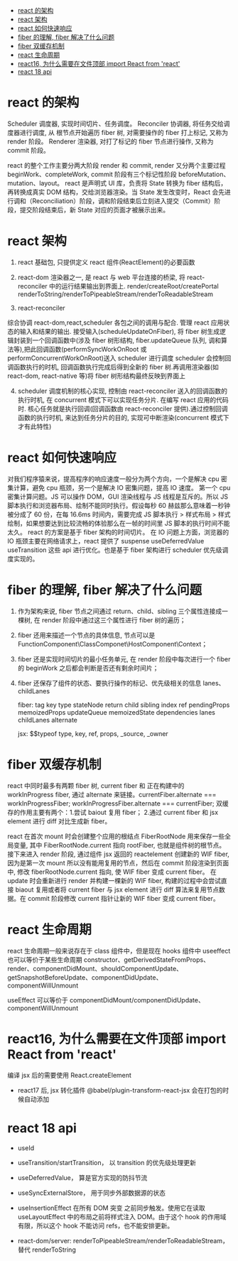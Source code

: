 - [react 的架构](#react-的架构)
- [react 架构](#react-架构)
- [react 如何快速响应](#react-如何快速响应)
- [fiber 的理解, fiber 解决了什么问题](#fiber-的理解-fiber-解决了什么问题)
- [fiber 双缓存机制](#fiber-双缓存机制)
- [react 生命周期](#react-生命周期)
- [react16, 为什么需要在文件顶部 import React from 'react'](#react16-为什么需要在文件顶部-import-react-from-react)
- [react 18 api](#react-18-api)

# react 的架构

Scheduler 调度器, 实现时间切片、任务调度。
Reconciler 协调器, 将任务交给调度器进行调度, 从 根节点开始遍历 fiber 树, 对需要操作的 fiber 打上标记, 又称为 render 阶段。
Renderer 渲染器, 对打了标记的 fiber 节点进行操作, 又称为 commit 阶段。

react 的整个工作主要分两大阶段 render 和 commit, render 又分两个主要过程 beginWork、completeWork, commit 阶段有三个标记性阶段 beforeMutation、mutation、layout。
react 是声明式 UI 库，负责将 State 转换为 fiber 结构后，再转换成真实 DOM 结构，交给浏览器渲染。当 State 发生改变时，React 会先进行调和（Reconciliation）阶段，调和阶段结束后立刻进入提交（Commit）阶段，提交阶段结束后，新 State 对应的页面才被展示出来。

# react 架构

1. react 基础包, 只提供定义 react 组件(ReactElement)的必要函数
2. react-dom 渲染器之一, 是 react 与 web 平台连接的桥梁, 将 react-reconciler 中的运行结果输出到界面上.
   render/createRoot/createPortal
   renderToString/renderToPipeableStream/renderToReadableStream

3. react-reconciler

综合协调 react-dom,react,scheduler 各包之间的调用与配合. 管理 react 应用状态的输入和结果的输出. 接受输入(scheduleUpdateOnFiber), 将 fiber 树生成逻辑封装到一个回调函数中(涉及 fiber 树形结构, fiber.updateQueue 队列, 调和算法等),把此回调函数(performSyncWorkOnRoot 或 performConcurrentWorkOnRoot)送入 scheduler 进行调度
scheduler 会控制回调函数执行的时机, 回调函数执行完成后得到全新的 fiber 树.再调用渲染器(如 react-dom, react-native 等)将 fiber 树形结构最终反映到界面上

4. scheduler 调度机制的核心实现, 控制由 react-reconciler 送入的回调函数的执行时机, 在 concurrent 模式下可以实现任务分片. 在编写 react 应用的代码时. 核心任务就是执行回调(回调函数由 react-reconciler 提供).通过控制回调函数的执行时机, 来达到任务分片的目的, 实现可中断渲染(concurrent 模式下才有此特性)

# react 如何快速响应

对我们程序猿来说，提高程序的响应速度一般分为两个方向，一个是解决 cpu 密集计算，避免 cpu 瓶颈，另一个是解决 IO 密集问题，提高 IO 速度。
第一个 cpu 密集计算问题。JS 可以操作 DOM，GUI 渲染线程与 JS 线程是互斥的。所以 JS 脚本执行和浏览器布局、绘制不能同时执行。假设每秒 60 赫兹那么意味着一秒钟被分成了 60 份，在每 16.6ms 时间内，需要完成 JS 脚本执行 > 样式布局 > 样式绘制，如果想要达到比较流畅的体验那么在一帧的时间里 JS 脚本的执行时间不能太久。 react 的方案是基于 fiber 架构的时间切片。
在 IO 问题上方面，浏览器的 IO 瓶颈主要在网络请求上，react 提供了 suspense useDeferredValue useTransition 这些 api 进行优化。也是基于 fiber 架构进行 scheduler 优先级调度实现的。

# fiber 的理解, fiber 解决了什么问题

1. 作为架构来说, fiber 节点之间通过 return、child、sibling 三个属性连接成一棵树, 在 render 阶段中通过这三个属性进行 fiber 树的遍历；
2. fiber 还用来描述一个节点的具体信息, 节点可以是 FunctionComponent\ClassComponet\HostComponent\Context；
3. fiber 还是实现时间切片的最小任务单元, 在 render 阶段中每次进行一个 fiber 的 beginWork 之后都会判断是否还有剩余时间片；
4. fiber 还保存了组件的状态、要执行操作的标记、优先级相关的信息 lanes、childLanes

   fiber: tag key type stateNode return child sibling index ref pendingProps memoizedProps updateQueue memoizedState dependencies lanes childLanes alternate

   jsx: $$typeof type, key, ref, props, \_source, \_owner

# fiber 双缓存机制

react 中同时最多有两颗 fiber 树, current fiber 和 正在构建中的 workInProgress fiber, 通过 alternate 来链接。currentFiber.alternate === workInProgressFiber; workInProgressFiber.alternate === currentFiber;
双缓存的作用主要有两个：1.尝试 baiout 复用 fiber； 2.通过 current fiber 和 jsx element 进行 diff 对比生成新 fiber。

react 在首次 mount 时会创建整个应用的根结点 FiberRootNode 用来保存一些全局变量, 其中 FiberRootNode.current 指向 rootFiber, 也就是组件树的根节点。接下来进入 render 阶段, 通过组件 jsx 返回的 reactelement 创建新的 WIF fiber,因为是第一次 mount 所以没有能用复用的节点，然后在 commit 阶段渲染到页面中, 修改 fiberRootNode.current 指向, 使 WIF fiber 变成 current fiber。
在 update 时会重新进行 render 并构建一棵新的 WIF fiber, 构建的过程中会尝试直接 biaout 复用或者将 current fiber 与 jsx element 进行 diff 算法来复用节点数据。在 commit 阶段修改 current 指针让新的 WIF fiber 变成 current fiber。

# react 生命周期

react 生命周期一般来说存在于 class 组件中，但是现在 hooks 组件中 useeffect 也可以等价于某些生命周期
constructor、getDerivedStateFromProps、render、componentDidMount、shouldComponentUpdate、getSnapshotBeforeUpdate、componentDidUpdate、componentWillUnmount

useEffect 可以等价于 componentDidMount/componentDidUpdate、componentWillUnmount

# react16, 为什么需要在文件顶部 import React from 'react'

编译 jsx 后的需要使用 React.createElement

- react17 后, jsx 转化插件 @babel/plugin-transform-react-jsx 会在打包的时候自动添加

# react 18 api

- useId
- useTransition/startTransition， 以 transition 的优先级处理更新
- useDeferredValue， 算是官方实现的防抖节流
- useSyncExternalStore， 用于同步外部数据源的状态
- useInsertionEffect 在所有 DOM 突变 之前同步触发。使用它在读取 useLayoutEffect 中的布局之前将样式注入 DOM。由于这个 hook 的作用域有限，所以这个 hook 不能访问 refs，也不能安排更新。

- react-dom/server: renderToPipeableStream/renderToReadableStream， 替代 renderToString
